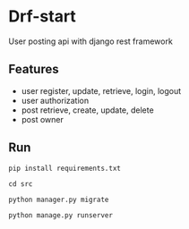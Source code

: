 # Drf-start
User posting api with django rest framework


## Features
- user register, update, retrieve, login, logout
- user authorization
- post retrieve, create, update, delete
- post owner

## Run
```
pip install requirements.txt
```
```
cd src
```
```
python manager.py migrate
```
```
python manage.py runserver
```
